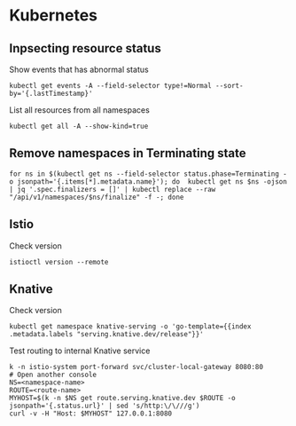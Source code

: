 # Kubernetes

## Inpsecting resource status

Show events that has abnormal status

```text
kubectl get events -A --field-selector type!=Normal --sort-by='{.lastTimestamp}'
```

List all resources from all namespaces

```text
kubectl get all -A --show-kind=true
```

## Remove namespaces in Terminating state

```text
for ns in $(kubectl get ns --field-selector status.phase=Terminating -o jsonpath='{.items[*].metadata.name}'); do  kubectl get ns $ns -ojson | jq '.spec.finalizers = []' | kubectl replace --raw "/api/v1/namespaces/$ns/finalize" -f -; done
```



## Istio

Check version

```text
istioctl version --remote
```

## Knative 

Check version

```text
kubectl get namespace knative-serving -o 'go-template={{index .metadata.labels "serving.knative.dev/release"}}'
```

Test routing to internal Knative service

```text
k -n istio-system port-forward svc/cluster-local-gateway 8080:80
# Open another console
NS=<namespace-name>
ROUTE=<route-name>
MYHOST=$(k -n $NS get route.serving.knative.dev $ROUTE -o jsonpath='{.status.url}' | sed 's/http:\/\///g')
curl -v -H "Host: $MYHOST" 127.0.0.1:8080
```

## 

